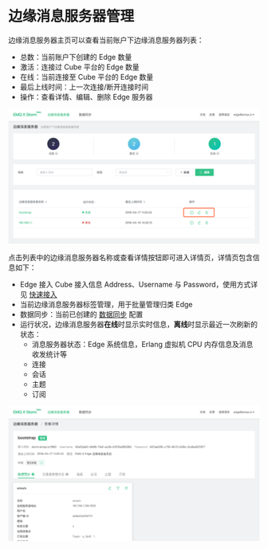 # 边缘消息服务器管理

边缘消息服务器主页可以查看当前账户下边缘消息服务器列表：

- 总数：当前账户下创建的 Edge 数量
- 激活：连接过 Cube 平台的 Edge 数量
- 在线：当前连接至 Cube 平台的 Edge 数量
- 最后上线时间：上一次连接/断开连接时间
- 操作：查看详情、编辑、删除 Edge 服务器

![image-20190417111011833](../_assets/image-20190417111011833.png)



点击列表中的边缘消息服务器名称或查看详情按钮即可进入详情页，详情页包含信息如下：

- Edge 接入 Cube 接入信息 Address、Username 与 Password，使用方式详见 [快速接入](./connect_strom.md)
- 当前边缘消息服务器标签管理，用于批量管理归类 Edge
- 数据同步：当前已创建的 [数据同步](./bridge.md) 配置
- 运行状况，边缘消息服务器**在线**时显示实时信息，**离线**时显示最近一次刷新的状态：
  - 消息服务器状态：Edge 系统信息，Erlang 虚拟机 CPU 内存信息及消息收发统计等
  - 连接
  - 会话
  - 主题
  - 订阅

![image-20190417111118597](../_assets/image-20190417111118597.png)


